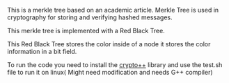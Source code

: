 This is a merkle tree based on an academic article. Merkle Tree is used in cryptography for storing and verifying hashed messages.

This merkle tree is implemented with a Red Black Tree.

This Red Black Tree stores the color inside of a node it stores the color information in a bit field.

To run the code you need to install the [crypto++](https://www.cryptopp.com/) library and use the test.sh file to run it on linux( Might need modification and needs G++ compiler) 
